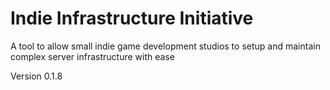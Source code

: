# Indie Infrastructure Initiative
A tool to allow small indie game development studios to setup and maintain complex server infrastructure with ease

Version 0.1.8
